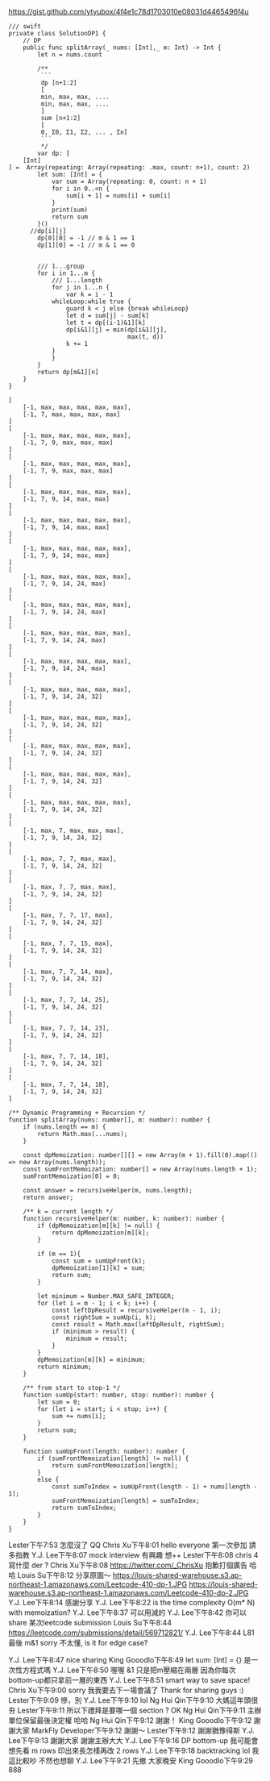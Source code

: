 https://gist.github.com/ytyubox/4f4e1c78d1703010e08031d4465496f4u
```swift=
/// swift
private class SolutionDP1 {
    // DP
    public func splitArray(_ nums: [Int],_ m: Int) -> Int {
        let n = nums.count
        
        /**
         ```
         dp [n+1:2]
         [
         min, max, max, ....
         min, max, max, ....
         ]
         sum [n+1:2]
         [
         0, Σ0, Σ1, Σ2, ... , Σn]
         ```
         */
        var dp: [
    [Int]
] =  Array(repeating: Array(repeating: .max, count: n+1), count: 2)
        let sum: [Int] = {
            var sum = Array(repeating: 0, count: n + 1)
            for i in 0..<n {
                sum[i + 1] = nums[i] + sum[i]
            }
            print(sum)
            return sum
        }()
      //dp[i][j]
        dp[0][0] = -1 // m & 1 == 1
        dp[1][0] = -1 // m & 1 == 0
        
        
        /// 1...group
        for i in 1...m {
            /// 1...length
            for j in 1...n {
                var k = i - 1
            whileLoop:while true {
                guard k < j else {break whileLoop}
                let d = sum[j] - sum[k]
                let t = dp[(i-1)&1][k]
                dp[i&1][j] = min(dp[i&1][j],
                                 max(t, d))
                k += 1
            }
            }
        }
        return dp[m&1][n]
    }
}
```
```
[
    [-1, max, max, max, max, max],
    [-1, 7, max, max, max, max]
]
[
    [-1, max, max, max, max, max], 
    [-1, 7, 9, max, max, max]
]
[
    [-1, max, max, max, max, max],
    [-1, 7, 9, max, max, max]
]
[
    [-1, max, max, max, max, max],
    [-1, 7, 9, 14, max, max]
]
[
    [-1, max, max, max, max, max],
    [-1, 7, 9, 14, max, max]
]
[
    [-1, max, max, max, max, max],
    [-1, 7, 9, 14, max, max]
]
[
    [-1, max, max, max, max, max],
    [-1, 7, 9, 14, 24, max]
]
[
    [-1, max, max, max, max, max],
    [-1, 7, 9, 14, 24, max]
]
[
    [-1, max, max, max, max, max],
    [-1, 7, 9, 14, 24, max]
]
[
    [-1, max, max, max, max, max],
    [-1, 7, 9, 14, 24, max]
]
[
    [-1, max, max, max, max, max],
    [-1, 7, 9, 14, 24, 32]
]
[
    [-1, max, max, max, max, max],
    [-1, 7, 9, 14, 24, 32]
]
[
    [-1, max, max, max, max, max],
    [-1, 7, 9, 14, 24, 32]
]
[
    [-1, max, max, max, max, max],
    [-1, 7, 9, 14, 24, 32]
]
[
    [-1, max, max, max, max, max],
    [-1, 7, 9, 14, 24, 32]
]
[
    [-1, max, 7, max, max, max],
    [-1, 7, 9, 14, 24, 32]
]
[
    [-1, max, 7, 7, max, max],
    [-1, 7, 9, 14, 24, 32]
]
[
    [-1, max, 7, 7, max, max],
    [-1, 7, 9, 14, 24, 32]
]
[
    [-1, max, 7, 7, 17, max],
    [-1, 7, 9, 14, 24, 32]
]
[
    [-1, max, 7, 7, 15, max],
    [-1, 7, 9, 14, 24, 32]
]
[
    [-1, max, 7, 7, 14, max],
    [-1, 7, 9, 14, 24, 32]
]
[
    [-1, max, 7, 7, 14, 25],
    [-1, 7, 9, 14, 24, 32]
]
[
    [-1, max, 7, 7, 14, 23],
    [-1, 7, 9, 14, 24, 32]
]
[
    [-1, max, 7, 7, 14, 18],
    [-1, 7, 9, 14, 24, 32]
]
[
    [-1, max, 7, 7, 14, 18],
    [-1, 7, 9, 14, 24, 32]
]
```

```typescript=
/** Dynamic Programming + Recursion */
function splitArray(nums: number[], m: number): number {
	if (nums.length == m) {
		return Math.max(...nums);
	}

	const dpMemoization: number[][] = new Array(m + 1).fill(0).map(() => new Array(nums.length));
	const sumFrontMemoization: number[] = new Array(nums.length + 1);
	sumFrontMemoization[0] = 0;

	const answer = recursiveHelper(m, nums.length);
	return answer;

	/** k = current length */
	function recursiveHelper(m: number, k: number): number {
		if (dpMemoization[m][k] != null) {
			return dpMemoization[m][k];
		}

		if (m == 1){
			const sum = sumUpFront(k);
			dpMemoization[1][k] = sum;
			return sum;
		}

		let minimum = Number.MAX_SAFE_INTEGER;
		for (let i = m - 1; i < k; i++) {
			const leftDpResult = recursiveHelper(m - 1, i);
			const rightSum = sumUp(i, k);
			const result = Math.max(leftDpResult, rightSum);
			if (minimum > result) {
				minimum = result;
			}
		}
		dpMemoization[m][k] = minimum;
		return minimum;
	}

	/** from start to stop-1 */
	function sumUp(start: number, stop: number): number {
		let sum = 0;
		for (let i = start; i < stop; i++) {
			sum += nums[i];
		}
		return sum;
	}

	function sumUpFront(length: number): number {
		if (sumFrontMemoization[length] != null) {
			return sumFrontMemoization[length];
		}
		else {
			const sumToIndex = sumUpFront(length - 1) + nums[length - 1];
			sumFrontMemoization[length] = sumToIndex;
			return sumToIndex;
		}
	}
}
```

Lester下午7:53
怎麼沒了 QQ
Chris Xu下午8:01
hello everyone
第一次參加 請多指教
Y.J. Lee下午8:07
mock interview 有興趣 想++
Lester下午8:08
chris 4 寫什麼 der ?
Chris Xu下午8:08
https://twitter.com/_ChrisXu
抱歉打個廣告 哈哈
Louis Su下午8:12
分享原圖～
https://louis-shared-warehouse.s3.ap-northeast-1.amazonaws.com/Leetcode-410-dp-1.JPG
https://louis-shared-warehouse.s3.ap-northeast-1.amazonaws.com/Leetcode-410-dp-2.JPG
Y.J. Lee下午8:14
感謝分享
Y.J. Lee下午8:22
is the time complexity O(m* N) with memoization?
Y.J. Lee下午8:37
可以用減的
Y.J. Lee下午8:42
你可以share 某次leetcode submission
Louis Su下午8:44
https://leetcode.com/submissions/detail/569712821/
Y.J. Lee下午8:44
L81 最後 m&1 sorry 不太懂, is it for edge case?

Y.J. Lee下午8:47
nice sharing
King Gooodlo下午8:49
let sum: [Int] = {} 是一次性方程式嗎
Y.J. Lee下午8:50
喔喔 &1 只是把m壓縮在兩層 因為你每次bottom-up都只拿前一層的東西
Y.J. Lee下午8:51
smart way to save space!
Chris Xu下午9:00
sorry 我我要去下一場會議了
Thank for sharing guys :)
Lester下午9:09
慘，別
Y.J. Lee下午9:10
lol
Ng Hui Qin下午9:10
大媽這年頭很夯
Lester下午9:11
所以下禮拜是要哪一個 section ?
OK
Ng Hui Qin下午9:11
主辦單位保留最後決定權 哈哈
Ng Hui Qin下午9:12
謝謝！
King Gooodlo下午9:12
謝謝大家
MarkFly Developer下午9:12
謝謝～
Lester下午9:12
謝謝猶豫得斯
Y.J. Lee下午9:13
謝謝大家 謝謝主辦大大
Y.J. Lee下午9:16
DP bottom-up 我可能會想先看 m rows 印出來長怎樣再改 2 rows
Y.J. Lee下午9:18
backtracking
lol
我這比較吵 不然也想聊
Y.J. Lee下午9:21
先撤 大家晚安
King Gooodlo下午9:29
888
